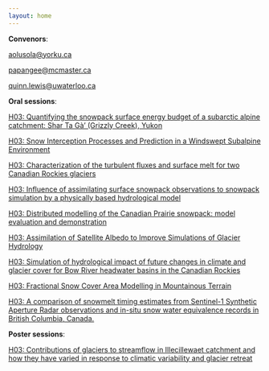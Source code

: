 ```yaml
---
layout: home
---
```



**Convenors**:

<a href="mailto:aolusola@yorku.ca">aolusola@yorku.ca</a>

<a href="mailto:papangee@mcmaster.ca">papangee@mcmaster.ca</a>

<a href="mailto:quinn.lewis@uwaterloo.ca">quinn.lewis@uwaterloo.ca</a>

**Oral sessions**:

[H03: Quantifying the snowpack surface energy budget of a subarctic alpine catchment: Shar Ta Gà’ (Grizzly Creek), Yukon](H03_Valen_Quantify)

[H03: Snow Interception Processes and Prediction in a Windswept Subalpine Environment](H03_Cebul_SnowInte)

[H03: Characterization of the turbulent fluxes and surface melt for two Canadian Rockies glaciers](H03_Aubry_Characte)

[H03: Influence of assimilating surface snowpack observations to snowpack simulation by a physically based hydrological model](H03_Lv000_Influenc)

[H03: Distributed modelling of the Canadian Prairie snowpack: model evaluation and demonstration](H03_Harde_Distribu)

[H03: Assimilation of Satellite Albedo to Improve Simulations of Glacier Hydrology](H03_Berto_Assimila)

[H03: Simulation of hydrological impact of future changes in climate and glacier cover for Bow River headwater basins in the Canadian Rockies](H03_Fang0_Simulati)

[H03: Fractional Snow Cover Area Modelling in Mountainous Terrain](H03_Casso_Fraction)

[H03: A comparison of snowmelt timing estimates from Sentinel-1 Synthetic Aperture Radar observations and in-situ snow water equivalence records in British Columbia, Canada.](H03_Daryc_Acompari)

**Poster sessions**:

[H03: Contributions of glaciers to streamflow in Illecillewaet catchment and how they have varied in response to climatic variability and glacier retreat](H03_Chai0_Contribu)

